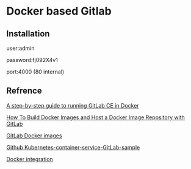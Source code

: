 # Docker based Gitlab


## Installation 

user:admin

password:fj092X4v1

port:4000 (80 internal)


## Refrence

[A step-by-step guide to running GitLab CE in Docker](https://developer.ibm.com/code/2017/07/13/step-step-guide-running-gitlab-ce-docker/)

[How To Build Docker Images and Host a Docker Image Repository with GitLab](https://www.digitalocean.com/community/tutorials/how-to-build-docker-images-and-host-a-docker-image-repository-with-gitlab)

[GitLab Docker images](https://hub.docker.com/r/gitlab/gitlab-ce)

[Github Kubernetes-container-service-GitLab-sample](https://github.com/IBM/Kubernetes-container-service-GitLab-sample/blob/master/docker-compose.yml)

[Docker integration](https://docs.gitlab.com/ee/ci/docker/)




